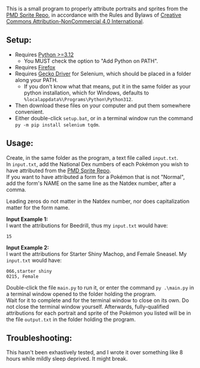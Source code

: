 This is a small program to properly attribute portraits and sprites from the [PMD Sprite Repo](https://sprites.pmdcollab.org/#/), in accordance with the Rules and Bylaws of [Creative Commons Attribution-NonCommercial 4.0 International](https://creativecommons.org/licenses/by-nc/4.0/?ref=chooser-v1).

## Setup:

- Requires [Python >=3.12](https://www.python.org/downloads/)
  - You MUST check the option to "Add Python on PATH".
- Requires [Firefox](https://www.mozilla.org/en-US/firefox/)
- Requires [Gecko Driver](https://github.com/mozilla/geckodriver/releases) for Selenium, which should be placed in a folder along your PATH.
  - If you don't know what that means, put it in the same folder as your python installation, which for Windows, defaults to `%localappdata%\Programs\Python\Python312`.
- Then download these files on your computer and put them somewhere convenient.
- Either double-click `setup.bat`, or in a terminal window run the command `py -m pip install selenium tqdm`.

## Usage:
Create, in the same folder as the program, a text file called `input.txt`.  
In `input.txt`, add the National Dex numbers of each Pokémon you wish to have attributed from the [PMD Sprite Repo](https://sprites.pmdcollab.org/#/).  
If you want to have attributed a form for a Pokémon that is not "Normal", add the form's NAME on the same line as the Natdex number, after a comma.

Leading zeros do not matter in the Natdex number, nor does capitalization matter for the form name.

**Input Example 1:**  
I want the attributions for Beedrill, thus my `input.txt` would have:
```
15
```
**Input Example 2:**  
I want the attributions for Starter Shiny Machop, and Female Sneasel. My `input.txt` would have:
```
066,starter shiny
0215, Female
```

Double-click the file `main.py` to run it, or enter the command `py .\main.py` in a terminal window opened to the folder holding the program.  
Wait for it to complete and for the terminal window to close on its own. Do not close the terminal window yourself. Afterwards, fully-qualified attributions for each portrait and sprite of the Pokémon you listed will be in the file `output.txt` in the folder holding the program.

## Troubleshooting:
This hasn't been exhastively tested, and I wrote it over something like 8 hours while mildly sleep deprived. It might break.